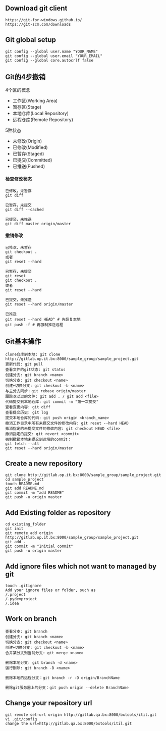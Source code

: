 

## Download git client
```
https://git-for-windows.github.io/
https://git-scm.com/downloads
```

## Git global setup
```
git config --global user.name "YOUR_NAME"
git config --global user.email "YOUR_EMAIL"
git config --global core.autocrlf false
```

## Git的4步撤销

4个区的概念
- 工作区(Working Area)
- 暂存区(Stage)
- 本地仓库(Local Repository)
- 远程仓库(Remote Repository)

5种状态
- 未修改(Origin)
- 已修改(Modified)
- 已暂存(Staged)
- 已提交(Committed)
- 已推送(Pushed)

#### 检查修改状态
```
已修改，未暂存
git diff

已暂存，未提交
git diff --cached

已提交，未推送
git diff master origin/master
```
#### 撤销修改
```
已修改，未暂存
git checkout .  
或者  
git reset --hard

已暂存，未提交
git reset
git checkout .
或者
git reset --hard

已提交，未推送
git reset --hard origin/master

已推送
git reset --hard HEAD^ # 先恢复本地
git push -f # 再强制推送远程
```

## Git基本操作
```
clone仓库到本地: git clone http://gitlab.op.it.bx:8000/sample_group/sample_project.git
更新代码: git pull
查看文件的git状态: git status
创建分支: git branch <name>
切换分支: git checkout <name>
创建+切换分支: git checkout -b <name>
与主分支同步：git rebase origin/master
跟踪改动过的文件: git add . / git add <file>
代码提交到本地仓库: git commit -m "第一次提交"
查看变更内容: git diff
查看提交历史: git log
提交本地仓库的代码: git push origin <branch_name>
撤消工作目录中所有未提交文件的修改内容: git reset --hard HEAD
撤消指定的未提交文件的修改内容: git checkout HEAD <file>
撤消指定的提交: git revert <commit>
强制撤销本地未提交到远端的commit： 
git fetch --all 
git reset --hard origin/master
```

## Create a new repository
```
git clone http://gitlab.op.it.bx:8000/sample_group/sample_project.git
cd sample_project
touch README.md
git add README.md
git commit -m "add README"
git push -u origin master
```

## Add Existing folder as repository
```
cd existing_folder
git init
git remote add origin http://gitlab.op.it.bx:8000/sample_group/sample_project.git
git add .
git commit -m "Initial commit"
git push -u origin master
```

## Add ignore files which not want to managed by git
```
touch .gitignore
Add your ignore files or folder, such as
/.project
/.pydevproject
/.idea
```

## Work on branch
```
查看分支: git branch
创建分支: git branch <name>
切换分支: git checkout <name>
创建+切换分支: git checkout -b <name>
合并某分支到当前分支: git merge <name>

删除本地分支: git branch -d <name>
强行删除: git branch -D <name>

删除本地的远程分支：git branch -r -D origin/BranchName

删除git服务器上的分支：git push origin --delete BranchName
```

## Change your repository url
```
git remote set-url origin http://gitlab.qa.bx:8000/bxtools/itil.git
vi .git/config
change the url=http://gitlab.qa.bx:8000/bxtools/itil.git
```
